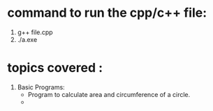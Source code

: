 # command to run the cpp/c++ file:
1. g++ file.cpp
2. ./a.exe

# topics covered : 
1. Basic Programs: 
    - Program to calculate area and circumference of a circle.
    - 
